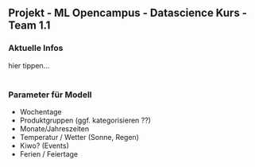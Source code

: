 <h2>Projekt - ML Opencampus - Datascience Kurs - Team 1.1</h2>

<h3>Aktuelle Infos</h3>
hier tippen...
<br><br>
<h3>Parameter für Modell</h3>
<ul>
  <li>Wochentage</li>
  <li>Produktgruppen (ggf. kategorisieren ??)</li>
  <li>Monate/Jahreszeiten</li>
  <li>Temperatur / Wetter (Sonne, Regen)</li>
  <li>Kiwo? (Events)</li>
  <li>Ferien / Feiertage</li>
</ul>
